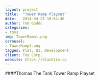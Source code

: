 ```yaml
---
layout: project
title:  "Tower Ramp Playset"
date:   2014-04-25 16:54:46
author: Tom Goddu
categories:
- toys
img: TowerRamp1.png
carousel:
- TowerRamp1.png
tagged: Flat, UI, Development
client: Toy Corp.
website: https://blacktie.co
---
```

####Thomas The Tank Tower Ramp Playset
